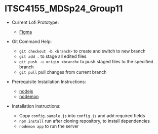 # ITSC4155_MDSp24_Group11


* Current Lofi Prototype:
    * [Figma](https://www.figma.com/file/OS5jemh1gPtQJ20cy4WhP0/Sweat-Rivals-Lofi?type=design&node-id=0-1&mode=design&t=ATiqHcLSGq3mepPC-0)


* Git Command Help:
    * `git checkout -b <branch>` to create and switch to new branch
    * `git add .` to stage all edited files
    * `git push -u origin <branch>` to push staged files to the specified branch
    * `git pull` pull changes from current branch
      
* Prerequisite Installation Instructions:
   * [nodejs](https://nodejs.org/en/download) 
   * [nodemon](https://www.npmjs.com/package/nodemon)

* Installation Instructions: 
    * Copy `config.sample.js` into `config.js` and add required fields
    * `npm install` run after cloning repository, to install dependencies
    * `nodemon app` to run the server
